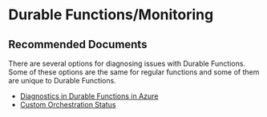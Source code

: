 <properties
	pageTitle="Durable Functions/Monitoring"
	description="Durable Functions/Monitoring"
	service="microsoft.web"
	resource="functions"
	authors="cts-shrahman,cts-shrahman"
    ms.author="shrahman, finbarr"
	displayOrder=""
	selfHelpType="generic"
	supportTopicIds="32630477"
	resourceTags=""
	productPesIds="16072"
	cloudEnvironments="public, Fairfax"
	articleId="d74ffc4f-3364-4447-a330-1fe5c235d713"
	ownershipId="Compute_AppService"
/>

# Durable Functions/Monitoring

## **Recommended Documents**

There are several options for diagnosing issues with Durable Functions. Some of these options are the same for regular functions and some of them are unique to Durable Functions.

* [Diagnostics in Durable Functions in Azure](https://docs.microsoft.com/azure/azure-functions/durable/durable-functions-diagnostics)
* [Custom Orchestration Status](https://docs.microsoft.com/azure/azure-functions/durable/durable-functions-custom-orchestration-status)
